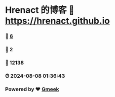 # Hrenact 的博客 :link: https://hrenact.github.io 
### :page_facing_up: [6](https://hrenact.github.io/tag.html) 
### :speech_balloon: 2 
### :hibiscus: 12138 
### :alarm_clock: 2024-08-08 01:36:43 
### Powered by :heart: [Gmeek](https://github.com/Meekdai/Gmeek)
